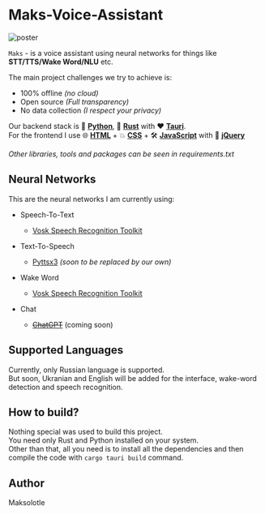 # Maks-Voice-Assistant

![poster](poster.jpg)

`Maks` - is a voice assistant using neural networks for things like **STT/TTS/Wake Word/NLU** etc.

The main project challenges we try to achieve is:
 - 100% offline *(no cloud)*
 - Open source *(Full transparency)*
 - No data collection *(I respect your privacy)*

Our backend stack is 🐍 **[Python](https://www.python.org/)**, 🦀 **[Rust](https://www.rust-lang.org/)** with ❤️ **[Tauri](https://tauri.app/)**.<br>
For the frontend I use 🌐 **[HTML](https://ru.wikipedia.org/wiki/HTML)** + 💥 **[CSS](https://ru.wikipedia.org/wiki/CSS)** + 🛠️ **[JavaScript](https://ru.wikipedia.org/wiki/JavaScript)** with 💙 **[jQuery](https://jquery.com/)**

*Other libraries, tools and packages can be seen in requirements.txt*

## Neural Networks

This are the neural networks I am currently using:

 - Speech-To-Text
	 - [Vosk Speech Recognition Toolkit](https://github.com/alphacep/vosk-api)
 - Text-To-Speech
	 - [Pyttsx3](https://pypi.org/project/pyttsx3/) *(soon to be replaced by our own)*

 - Wake Word
	 - [Vosk Speech Recognition Toolkit](https://github.com/alphacep/vosk-api)
 - Chat
	- [~~ChatGPT~~](https://chat.openai.com/) (coming soon)

## Supported Languages

Currently, only Russian language is supported.<br>
But soon, Ukranian and English will be added for the interface, wake-word detection and speech recognition.

## How to build?

Nothing special was used to build this project.<br>
You need only Rust and Python installed on your system.<br>
Other than that, all you need is to install all the dependencies and then compile the code with `cargo tauri build` command.<br>

## Author

Maksolotle
